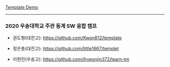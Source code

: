 [Template Demo](https://sonata-bell.github.io/learn-teachable-machine/template/)

---

### 2020 우송대학교 주관 동계 SW 융합 캠프

- 권도형(대전고): https://github.com/Kwon812/template
- 정은총(대전고): https://github.com/little1667/templet

- 이현진(우송고): https://github.com/ihyeonjin372/learn-tm
